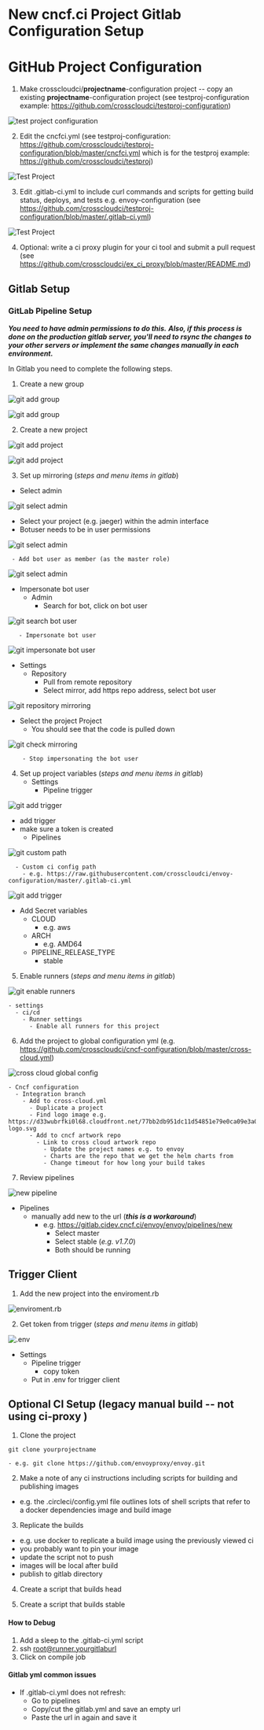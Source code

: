 # New cncf.ci Project Gitlab Configuration Setup

# GitHub Project Configuration #
1. Make crosscloudci/**projectname**-configuration project -- copy an existing **projectname**-configuration project (see testproj-configuration example: https://github.com/crosscloudci/testproj-configuration) 

![test project configuration](https://raw.githubusercontent.com/crosscloudci/crosscloudci/master/testproj-configuration.png "testproj configuration")

2. Edit the cncfci.yml (see testproj-configuration: https://github.com/crosscloudci/testproj-configuration/blob/master/cncfci.yml which is for the testproj example: https://github.com/crosscloudci/testproj)

![Test Project](https://raw.githubusercontent.com/crosscloudci/crosscloudci/master/testprojectcncfciyml.png "Test Project cncfci.yml YML")

3. Edit .gitlab-ci.yml to include curl commands and scripts for getting build status, deploys, and tests e.g. envoy-configuration (see https://github.com/crosscloudci/testproj-configuration/blob/master/.gitlab-ci.yml)

![Test Project](https://raw.githubusercontent.com/crosscloudci/crosscloudci/master/testprojectgitlabyml.png "Test Project gitlab-ci.yml YML")

4. Optional: write a ci proxy plugin for your ci tool and submit a pull request (see https://github.com/crosscloudci/ex_ci_proxy/blob/master/README.md)

## Gitlab Setup
### GitLab Pipeline Setup
***You need to have admin permissions to do this.***
***Also, if this process is done on the production gitlab server, you'll need to rsync the changes to your other servers or implement the same changes manually in each environment.***

In Gitlab you need to complete the following steps.
 1. Create a new group
 
![git add group](https://raw.githubusercontent.com/crosscloudci/crosscloudci/master/gitlab-add-group.png "gitlab add group")
 
![git add group](https://raw.githubusercontent.com/crosscloudci/crosscloudci/master/gitlab-add-group-new.png "gitlab add group")
 
 2. Create a new project
 
![git add project](https://raw.githubusercontent.com/crosscloudci/crosscloudci/master/gitlab-add-project.png "gitlab add project")

![git add project](https://raw.githubusercontent.com/crosscloudci/crosscloudci/master/gitlab-add-project-new.png "gitlab add project")

 3. Set up mirroring (*steps and menu items in gitlab*)
   - Select admin
   
![git select admin](https://raw.githubusercontent.com/crosscloudci/crosscloudci/master/gitlab-project-admin.png "gitlab select admin")
 
   - Select your project (e.g. jaeger) within the admin interface
   - Botuser needs to be in user permissions
    
![git select admin](https://raw.githubusercontent.com/crosscloudci/crosscloudci/master/gitlab-manage-access.png "gitlab select admin")
    
     - Add bot user as member (as the master role)
     
![git select admin](https://raw.githubusercontent.com/crosscloudci/crosscloudci/master/gitlab-add-bot-user.png "gitlab select admin")

   - Impersonate bot user
     - Admin
       - Search for bot, click on bot user

![git search bot user](https://raw.githubusercontent.com/crosscloudci/crosscloudci/master/gitlab-search-bot-user.png "gitlab search bot user")
	    
       - Impersonate bot user
	    
![git impersonate bot user](https://raw.githubusercontent.com/crosscloudci/crosscloudci/master/gitlab-impersonate-bot.png "gitlab impersonate bot user")	    
	    
   - Settings
     - Repository
       - Pull from remote repository
       - Select mirror, add https repo address, select bot user

![git repository mirroring ](https://raw.githubusercontent.com/crosscloudci/crosscloudci/master/gitlab-repository-mirroring.png "gitlab repository mirroring")
	    
   - Select the project Project
        - You should see that the code is pulled down
        
![git check mirroring ](https://raw.githubusercontent.com/crosscloudci/crosscloudci/master/gitlab-check-project-mirror.png "gitlab check mirroring")

        - Stop impersonating the bot user
4. Set up project variables (*steps and menu items in gitlab*)
    - Settings
        - Pipeline trigger

![git add trigger ](https://raw.githubusercontent.com/crosscloudci/crosscloudci/master/gitlab-add-pipeline-trigger.png "gitlab add trigger")

  - add trigger
  - make sure a token is created
    - Pipelines 


![git custom path ](https://raw.githubusercontent.com/crosscloudci/crosscloudci/master/gitlab-add-custom-gitlabciyml.png "gitlab custom path")

      - Custom ci config path	    
        - e.g. https://raw.githubusercontent.com/crosscloudci/envoy-configuration/master/.gitlab-ci.yml


![git add trigger ](https://raw.githubusercontent.com/crosscloudci/crosscloudci/master/gitlab-add-secrets.png "gitlab add trigger")
- Add Secret variables 
  - CLOUD
    - e.g.  aws
  - ARCH
    - e.g. AMD64
  - PIPELINE_RELEASE_TYPE
    - stable
    
5. Enable runners (*steps and menu items in gitlab*)

![git enable runners ](https://raw.githubusercontent.com/crosscloudci/crosscloudci/master/gitlab-enable-runners.png "gitlab enable runners")

    - settings
      - ci/cd
        - Runner settings
          - Enable all runners for this project
6. Add the project to global configuration yml (e.g. https://github.com/crosscloudci/cncf-configuration/blob/master/cross-cloud.yml)

![cross cloud global config](https://github.com/crosscloudci/crosscloudci/blob/master/add-project-cross-cloud-yml.png "cross cloud global config")

    - Cncf configuration
      - Integration branch
        - Add to cross-cloud.yml
          - Duplicate a project
          - Find logo image e.g. https://d33wubrfki0l68.cloudfront.net/77bb2db951dc11d54851e79e0ca09e3a02b276fa/9c0b7/img/envoy-logo.svg
          - Add to cncf artwork repo
            - Link to cross cloud artwork repo
              - Update the project names e.g. to envoy 
              - Charts are the repo that we get the helm charts from
              - Change timeout for how long your build takes
7. Review pipelines

![new pipeline](https://raw.githubusercontent.com/crosscloudci/crosscloudci/master/gitlab-new-pipeline.png "new pipeline")

  - Pipelines
    - manually add new to the url (***this is a workaround***)
      - e.g. https://gitlab.cidev.cncf.ci/envoy/envoy/pipelines/new
        - Select master
        - Select stable (*e.g. v1.7.0*)
        - Both should be running

## Trigger Client
1. Add the new project into the enviroment.rb

![enviroment.rb](https://raw.githubusercontent.com/crosscloudci/crosscloudci/master/gitlab-add-project-enviromentrb.png " environment.rb")

2. Get token from trigger (*steps and menu items in gitlab*)

![.env](https://raw.githubusercontent.com/crosscloudci/crosscloudci/master/gitlab-env.png " .env")

  - Settings
    - Pipeline trigger
      - copy token
    - Put in .env for trigger client

## Optional CI Setup (legacy manual build -- not using ci-proxy )

1.  Clone the project

```
git clone yourprojectname
```	
```
- e.g. git clone https://github.com/envoyproxy/envoy.git
```

2.  Make a note of any ci instructions including
scripts for building and publishing images

- e.g. the .circleci/config.yml file outlines lots of shell scripts
that refer to a docker dependencies image and build image

3. Replicate the builds

- e.g. use docker to replicate a build image using the previously viewed ci 
- you probably want to pin your image
- update the script not to push 
- images will be local after build
- publish to gitlab directory

4. Create a script that builds head 

5. Create a script that builds stable

#### How to Debug
1. Add a sleep to the .gitlab-ci.yml script
2. ssh root@runner.yourgitlaburl
3. Click on compile job

#### Gitlab yml common issues
- If .gitlab-ci.yml does not refresh: 
  - Go to pipelines
  - Copy/cut the gitlab.yml and save an empty url
  - Paste the url in again and save it


